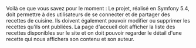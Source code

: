 Voilà ce que vous savez pour le moment :
Le projet, réalisé en Symfony 5.4, doit permettre à des utilisateurs de se connecter et de partager des recettes de cuisine.
Ils doivent également pouvoir modifier ou supprimer les recettes qu'ils ont publiées.
La page d'accueil doit afficher la liste des recettes disponibles sur le site et on doit pouvoir regarder le détail d'une recette qui nous affichera son contenu et son auteur.
